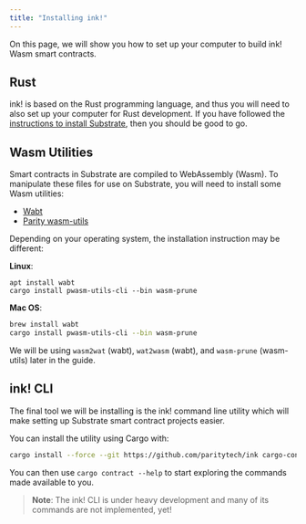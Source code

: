 ```yaml
---
title: "Installing ink!"
---
```


On this page, we will show you how to set up your computer to build ink! Wasm smart contracts.

## Rust

ink! is based on the Rust programming language, and thus you will need to also set up your computer for Rust development. If you have followed the [instructions to install Substrate](quickstart/installing-substrate.md), then you should be good to go.

## Wasm Utilities

Smart contracts in Substrate are compiled to WebAssembly (Wasm). To manipulate these files for use on Substrate, you will need to install some Wasm utilities:

* [Wabt](https://github.com/WebAssembly/wabt)
* [Parity wasm-utils](https://github.com/paritytech/wasm-utils)

Depending on your operating system, the installation instruction may be different:

**Linux**:

```
apt install wabt
cargo install pwasm-utils-cli --bin wasm-prune
```

**Mac OS**:

```bash
brew install wabt
cargo install pwasm-utils-cli --bin wasm-prune
```

We will be using `wasm2wat` (wabt), `wat2wasm` (wabt), and `wasm-prune` (wasm-utils) later in the guide.

## ink! CLI

The final tool we will be installing is the ink! command line utility which will make setting up Substrate smart contract projects easier.

You can install the utility using Cargo with:

```bash
cargo install --force --git https://github.com/paritytech/ink cargo-contract
```

You can then use `cargo contract --help` to start exploring the commands made available to you.  
> **Note**: The ink! CLI is under heavy development and many of its commands are not implemented, yet!
